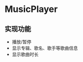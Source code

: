 # MusicPlayer
 
<h2>实现功能</h2>
<ul>
 <li>播放/暂停</li>
 <li>显示专辑、歌名、歌手等歌曲信息</li>
 <li>显示歌曲时长</li>
</ul>
